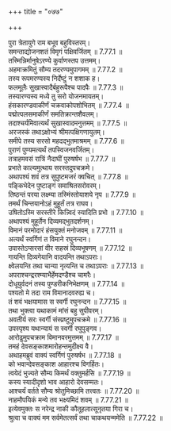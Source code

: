 +++
title = "०७७"

+++


  
पुरा त्रेतायुगे राम बभूव बहुविस्तरम्।  
समन्ताद्योजनशतं विमृगं पक्षिवर्जितम् ॥ 7.77.1 ॥   
तस्मिन्निर्मानुषेऽरण्ये कुर्वाणस्तप उत्तमम्।  
अहमाक्रमितुं सौम्य तदरण्यमुपागमम् ॥ 7.77.2 ॥   
तस्य रूपमरण्यस्य निर्देष्टुं न शशाक ह।  
फलमूलैः सुखास्वादैर्बहुरूपैश्च पादपैः ॥ 7.77.3 ॥   
तस्यारण्यस्य मध्ये तु सरो योजनमायतम्।  
हंसकारण्डवाकीर्णं चक्रवाकोपशोभितम् ॥ 7.77.4 ॥   
पद्मोत्पलसमाकीर्णं समतिक्रान्तशैवलम्।  
तदाश्चर्यमिवात्यर्थं सुखास्वादमनुत्तमम् ॥ 7.77.5 ॥   
अरजस्कं तथाऽक्षोभ्यं श्रीमत्पक्षिगणायुतम्।  
समीपे तस्य सरसो महदद्भुतमाश्रमम् ॥ 7.77.6 ॥   
पुराणं पुण्यमत्यर्थं तपस्विजनवर्जितम्।  
तत्राहमवसं रात्रिं नैदाघीं पुरुषर्षभ ॥ 7.77.7 ॥   
प्रभाते काल्यमुत्थाय सरस्तदुपचक्रमे।  
अथापश्यं शवं तत्र सुपुष्टमजरं क्वचित् ॥ 7.77.8 ॥   
पङ्किभेदेन पुष्टाङ्गं समाश्रितसरोवरम्।  
तिष्ठन्तं परया लक्ष्म्या तस्मिंस्तोयाशये नृप ॥ 7.77.9 ॥   
तमर्थं चिन्तयानोऽहं मुहूर्तं तत्र राघव।  
उषितोऽस्मि सरस्तीरे किन्न्विदं स्यादिति प्रभो ॥ 7.77.10 ॥   
अथापश्यं मुहूर्तेन दिव्यमद्भुतदर्शनम्।  
विमानं परमोदारं हंसयुक्तं मनोजवम् ॥ 7.77.11 ॥   
अत्यर्थं स्वर्गिणं त विमाने रघुनन्दन।  
उपास्तेऽप्सरसां वीर सहस्रं दिव्यभूषणम् ॥ 7.77.12 ॥   
गायन्ति दिव्यगेयानि वादयन्ति तथाऽपराः।  
क्ष्वेलयन्ति तथा चान्या नृत्यन्ति च तथाऽपराः ॥ 7.77.13 ॥   
अपराश्चन्द्ररश्म्याभैर्हेमदण्डैश्च चामरैः।  
दोधूयुर्वदनं तस्य पुण्डरीकनिभेक्षणम् ॥ 7.77.14 ॥   
पश्यतो मे तदा राम विमानादवरुह्य च।  
तं शवं भक्षयामास स स्वर्गी रघुनन्दन ॥ 7.77.15 ॥   
तथा भुक्त्वा यथाकामं मांसं बहु सुपीवरम्।  
अवतीर्य सरः स्वर्गी संस्प्रष्टुमुपचक्रमे ॥ 7.77.16 ॥   
उपस्पृश्य यथान्यायं स स्वर्गी रघुपुङ्गव।  
आरोढुमुपचक्राम विमानवरमुत्तमम् ॥ 7.77.17 ॥   
तमहं देवसङ्काशमारोहन्तमुदीक्ष्य वै।  
अथाहमब्रुवं वाक्यं स्वर्गिणं पुरुषर्षभ ॥ 7.77.18 ॥   
को भवान्देवसङ्काश आहारश्च विगर्हितः।  
त्वयेदं भुज्यते सौम्य किमर्थं वक्तुमर्हसि ॥ 7.77.19 ॥   
कस्य स्यादीदृशो भाव आहारो देवसम्मतः।  
आश्चर्यं वर्तते सौम्य श्रोतुमिच्छामि तत्त्वतः ॥ 7.77.20 ॥   
नाहमौपयिकं मन्ये तव भक्ष्यमिदं शवम् ॥ 7.77.21 ॥   
इत्येवमुक्तः स नरेन्द्र नाकी कौतूहलात्सूनृतया गिरा च।  
श्रुत्वा च वाक्यं मम सर्वमेतत्सर्वं तथा चाकथयन्ममेति ॥ 7.77.22 ॥   
